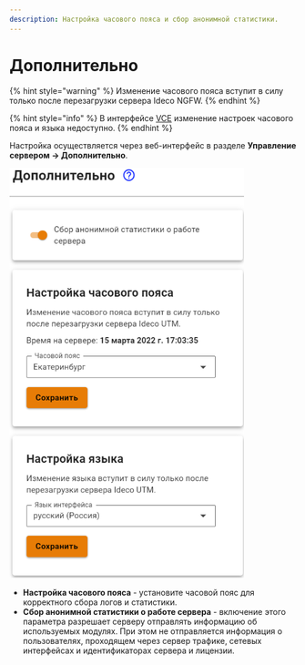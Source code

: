 ```yaml
---
description: Настройка часового пояса и сбор анонимной статистики.
---
```


# Дополнительно

{% hint style="warning" %}
Изменение часового пояса вступит в силу только после перезагрузки сервера Ideco NGFW.
{% endhint %}

{% hint style="info" %}
В интерфейсе [VCE](/settings/server-management/vce.md) изменение настроек часового пояса и языка недоступно.
{% endhint %}

Настройка осуществляется через веб-интерфейс в разделе **Управление сервером -> Дополнительно**.

![](../../.gitbook/assets/addition.png)

* **Настройка часового пояса** - установите часовой пояс для корректного сбора логов и статистики.
* **Сбор анонимной статистики о работе сервера** - включение этого параметра разрешает серверу отправлять информацию об используемых модулях. При этом не отправляется информация о пользователях, проходящем через сервер трафике, сетевых интерфейсах и идентификаторах сервера и лицензии.


